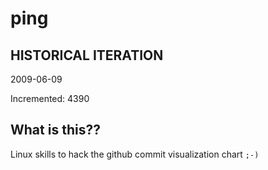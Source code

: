 # ping

## HISTORICAL ITERATION
2009-06-09

Incremented: 4390

## What is this?? 
Linux skills to hack the github commit visualization chart `;-)`
